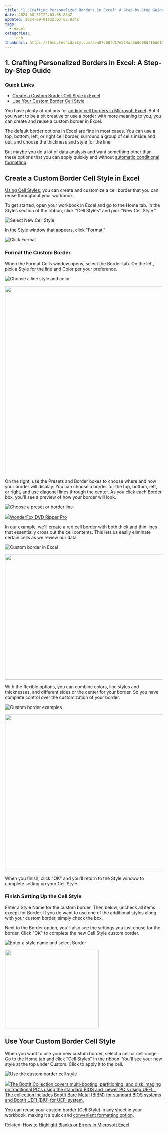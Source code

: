 ```yaml
---
title: "1. Crafting Personalized Borders in Excel: A Step-by-Step Guide"
date: 2024-08-31T22:03:05.834Z
updated: 2024-09-01T22:03:05.834Z
tags:
  - excel
categories:
  - tech
thumbnail: https://thmb.techidaily.com/aea87c60fd17e514ad5b0d00df16de19060de16b7b31b6165884880013291d16.jpg
---
```


## 1. Crafting Personalized Borders in Excel: A Step-by-Step Guide

### Quick Links

* [Create a Custom Border Cell Style in Excel](https://windows11.techidaily.com/mastering-off-game-lists-in-win11/)
* [Use Your Custom Border Cell Style](https://android-pokemon-go.techidaily.com/in-2024-a-working-guide-for-pachirisu-pokemon-go-map-on-tecno-camon-20-pro-5g-drfone-by-drfone-virtual-android/)

 You have plenty of options for [adding cell borders in Microsoft Excel](https://activate-lock.techidaily.com/in-2024-3-effective-ways-to-unlock-icloud-account-without-password-on-apple-iphone-14-by-drfone-ios/). But if you want to be a bit creative or use a border with more meaning to you, you can create and reuse a custom border in Excel.

 The default border options in Excel are fine in most cases. You can use a top, bottom, left, or right cell border, surround a group of cells inside and out, and choose the thickness and style for the line.

 But maybe you do a lot of data analysis and want something other than these options that you can apply quickly and without [automatic conditional formatting](https://instagram-clips.techidaily.com/how-to-share-igtv-videos-to-facebook-3-ways-for-2024/).

##  Create a Custom Border Cell Style in Excel

[Using Cell Styles](https://techidaily.com/how-to-update-apple-iphone-xr-without-itunes-drfone-by-drfone-ios-system-repair-ios-system-repair/), you can create and customize a cell border that you can reuse throughout your workbook.

 To get started, open your workbook in Excel and go to the Home tab. In the Styles section of the ribbon, click "Cell Styles" and pick "New Cell Style."

![Select New Cell Style](https://static1.howtogeekimages.com/wordpress/wp-content/uploads/2021/09/NewCellStyle-ExcelCustomBorder.png) 

 In the Style window that appears, click "Format."

![Click Format](https://static1.howtogeekimages.com/wordpress/wp-content/uploads/2021/09/StyleFormat-ExcelCustomBorder.png) 

###  Format the Custom Border

 When the Format Cells window opens, select the Border tab. On the left, pick a Style for the line and Color per your preference.

![Choose a line style and color](https://static1.howtogeekimages.com/wordpress/wp-content/uploads/2021/09/StyleColor-ExcelCustomBorder.png) 

<!-- affiliate ads begin -->
<a href="https://appsumo.8odi.net/c/5597632/2075461/7443" target="_top" id="2075461"><img src="//a.impactradius-go.com/display-ad/7443-2075461" border="0" alt="" width="1200" height="600"/></a><img height="0" width="0" src="https://appsumo.8odi.net/i/5597632/2075461/7443" style="position:absolute;visibility:hidden;" border="0" />
<!-- affiliate ads end -->
 On the right, use the Presets and Border boxes to choose where and how your border will display. You can choose a border for the top, bottom, left, or right, and use diagonal lines through the center. As you click each Border box, you'll see a preview of how your border will look.

![Choose a preset or border line](https://static1.howtogeekimages.com/wordpress/wp-content/uploads/2021/09/PresetsBorders-ExcelCustomBorder.png) 

<!-- affiliate ads begin -->
<a href="https://secure.2checkout.com/order/checkout.php?PRODS=3922934&QTY=1&AFFILIATE=108875&CART=1"><img src="https://secure.avangate.com/images/merchant/4b0a0290ad7df100b77e86839989a75e/products/ripperpro.png" border="0">WonderFox DVD Ripper Pro</a>
<!-- affiliate ads end -->
 In our example, we'll create a red cell border with both thick and thin lines that essentially cross out the cell contents. This lets us easily eliminate certain cells as we review our data.

![Custom border in Excel](https://static1.howtogeekimages.com/wordpress/wp-content/uploads/2021/09/FormatRedBorder-ExcelCustomBorder.png) 

<!-- affiliate ads begin -->
<a href="https://aidotcom.pxf.io/c/5597632/2086436/19576" target="_top" id="2086436"><img src="//a.impactradius-go.com/display-ad/19576-2086436" border="0" alt="" width="1500" height="400"/></a><img height="0" width="0" src="https://imp.pxf.io/i/5597632/2086436/19576" style="position:absolute;visibility:hidden;" border="0" />
<!-- affiliate ads end -->
 With the flexible options, you can combine colors, line styles and thicknesses, and different sides or the center for your border. So you have complete control over the customization of your border.

![Custom border examples](https://static1.howtogeekimages.com/wordpress/wp-content/uploads/2021/09/FormatBorders-ExcelCustomBorder.png) 

<!-- affiliate ads begin -->
<a href="https://appsumo.8odi.net/c/5597632/2087407/7443" target="_top" id="2087407"><img src="//a.impactradius-go.com/display-ad/7443-2087407" border="0" alt="" width="600" height="500"/></a><img height="0" width="0" src="https://appsumo.8odi.net/i/5597632/2087407/7443" style="position:absolute;visibility:hidden;" border="0" />
<!-- affiliate ads end -->
 When you finish, click "OK" and you'll return to the Style window to complete setting up your Cell Style.

###  Finish Setting Up the Cell Style

 Enter a Style Name for the custom border. Then below, uncheck all items except for Border. If you do want to use one of the additional styles along with your custom border, simply check the box.

 Next to the Border option, you'll also see the settings you just chose for the border. Click "OK" to complete the new Cell Style custom border.

![Enter a style name and select Border](https://static1.howtogeekimages.com/wordpress/wp-content/uploads/2021/09/StyleNameBorder-ExcelCustomBorder.png) 

<!-- affiliate ads begin -->
<a href="https://printrendy.pxf.io/c/5597632/1453720/17020" target="_top" id="1453720"><img src="//a.impactradius-go.com/display-ad/17020-1453720" border="0" alt="" width="300" height="250"/></a><img height="0" width="0" src="https://imp.pxf.io/i/5597632/1453720/17020" style="position:absolute;visibility:hidden;" border="0" />
<!-- affiliate ads end -->
##  Use Your Custom Border Cell Style

 When you want to use your new custom border, select a cell or cell range. Go to the Home tab and click "Cell Styles" in the ribbon. You'll see your new style at the top under Custom. Click to apply it to the cell.

![Use the custom border cell style](https://static1.howtogeekimages.com/wordpress/wp-content/uploads/2021/09/UseBorder-ExcelCustomBorder.png) 

<!-- affiliate ads begin -->
<a href="https://secure.2checkout.com/order/checkout.php?PRODS=45152810&QTY=1&AFFILIATE=108875&CART=1"> <img src="https://secure.avangate.com/images/merchant/842ca578342915ccb8ae069595ba7233/products/copy_bootit-ss1_178x139.jpg" border="0">The BootIt Collection covers multi-booting, partitioning, and disk imaging on traditional PC's using the standard BIOS and  newer PC's using UEFI.   The collection includes BootIt Bare Metal (BIBM) for standard BIOS systems and BootIt UEFI (BIU) for UEFI system. 
</a>
<!-- affiliate ads end -->
 You can reuse your custom border (Cell Style) in any sheet in your workbook, making it a quick and [convenient formatting option](https://ios-unlock.techidaily.com/in-2024-iphone-12-pro-asking-for-passcode-after-ios-1714-update-what-to-do-by-drfone-ios/).

Related: [How to Highlight Blanks or Errors in Microsoft Excel](https://ios-unlock.techidaily.com/in-2024-iphone-12-pro-asking-for-passcode-after-ios-1714-update-what-to-do-by-drfone-ios/)

<ins class="adsbygoogle"
     style="display:block"
     data-ad-format="autorelaxed"
     data-ad-client="ca-pub-7571918770474297"
     data-ad-slot="1223367746"></ins>



<ins class="adsbygoogle"
     style="display:block"
     data-ad-client="ca-pub-7571918770474297"
     data-ad-slot="8358498916"
     data-ad-format="auto"
     data-full-width-responsive="true"></ins>


